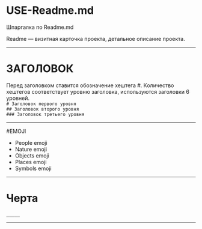 # USE-Readme.md

Шпаргалка по Readme.md  

Readme — визитная карточка проекта, детальное описание проекта.  
_____  
# ЗАГОЛОВОК  
Перед заголовком ставится обозначение хештега #. Количество хештегов соответствует уровню заголовка, используются заголовки 6 уровней.  
`# Заголовок первого уровня`    
`## Заголовок второго уровня`   
`### Заголовок третьего уровня`   
_____  
#EMOJI  
- People emoji  
- Nature emoji  
- Objects emoji  
- Places emoji  
- Symbols emoji  
_____  
# Черта  
`_____ ` 
_____  

